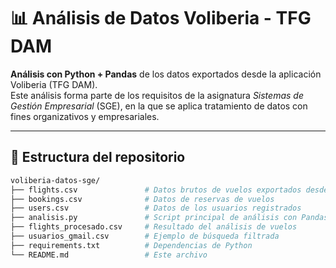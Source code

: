 # 📊 Análisis de Datos Voliberia - TFG DAM

**Análisis con Python + Pandas** de los datos exportados desde la aplicación Voliberia (TFG DAM).  
Este análisis forma parte de los requisitos de la asignatura _Sistemas de Gestión Empresarial_ (SGE), en la que se aplica tratamiento de datos con fines organizativos y empresariales.

---

## 📁 Estructura del repositorio

```bash
voliberia-datos-sge/
├── flights.csv               # Datos brutos de vuelos exportados desde la app
├── bookings.csv              # Datos de reservas de vuelos
├── users.csv                 # Datos de los usuarios registrados
├── analisis.py               # Script principal de análisis con Pandas
├── flights_procesado.csv     # Resultado del análisis de vuelos
├── usuarios_gmail.csv        # Ejemplo de búsqueda filtrada
├── requirements.txt          # Dependencias de Python
└── README.md                 # Este archivo
